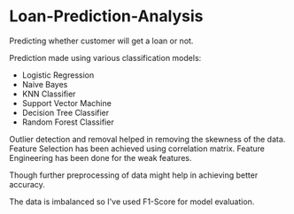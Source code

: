 # Loan-Prediction-Analysis
Predicting whether customer will get a loan or not.

Prediction made using various classification models:
* Logistic Regression
* Naive Bayes
* KNN Classifier
* Support Vector Machine
* Decision Tree Classifier
* Random Forest Classifier

Outlier detection and removal helped in removing the skewness of the data. Feature Selection has been achieved using correlation matrix. Feature Engineering has been done for the weak features.

Though further preprocessing of data might help in achieving better accuracy. 

The data is imbalanced so I've used F1-Score for model evaluation.
